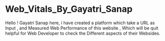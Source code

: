 # Web_Vitals_By_Gayatri_Sanap
Hello ! Gayatri Sanap here, i have created a platform which take a URL as Input , and Measured Web Performance of this website , Which will be quit helpful for Web Developer to check the Different aspects of their Websides.
